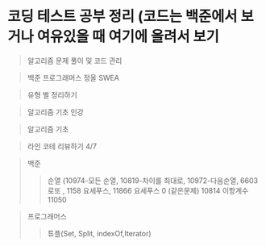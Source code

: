 코딩 테스트 공부 정리 (코드는 백준에서 보거나 여유있을 때 여기에 올려서 보기
===================
>알고리즘 문제 풀이 및 코드 관리  

>백준 프로그래머스 정올 SWEA

>유형 별 정리하기

>알고리즘 기초 인강

>알고리즘 기초 

>라인 코테 리뷰하기 4/7

> 백준
>> 순열 (10974-모든 순열, 10819-차이를 최대로, 10972-다음순열, 6603로또 , 1158 요세푸스, 11866 요세푸스 0 (같은문제)
>> 10814
>> 이항계수 11050

> 프로그래머스
>> 튜플(Set, Split, indexOf,Iterator) 
